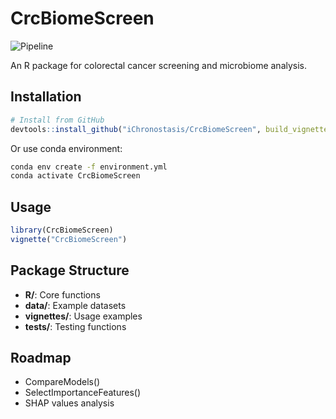 # CrcBiomeScreen

![Pipeline](https://github.com/user-attachments/assets/5434dac9-5392-4825-884e-06a56d232a1e)

An R package for colorectal cancer screening and microbiome analysis.

## Installation

```r
# Install from GitHub
devtools::install_github("iChronostasis/CrcBiomeScreen", build_vignettes = TRUE,force = TRUE)
```

Or use conda environment:
```bash
conda env create -f environment.yml
conda activate CrcBiomeScreen
```

## Usage

```r
library(CrcBiomeScreen)
vignette("CrcBiomeScreen")
```

## Package Structure

- **R/**: Core functions
- **data/**: Example datasets  
- **vignettes/**: Usage examples
- **tests/**: Testing functions

## Roadmap

- CompareModels()
- SelectImportanceFeatures()  
- SHAP values analysis
